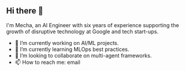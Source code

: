 ## Hi there 👋

I'm Mecha, an AI Engineer with six years of experience supporting the growth of disruptive technology at Google and tech start-ups. 

- 🔭 I’m currently working on AI/ML projects. 
- 🌱 I’m currently learning MLOps best practices.
- 👯 I’m looking to collaborate on multi-agent frameworks.
- 📫 How to reach me: email
